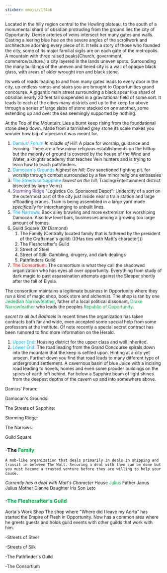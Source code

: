 ```yaml
---
sticker: emoji//1f4a6
---
```

Located in the hilly region central to the Howling plateau, to the south of a monumental shard of obsidian protruding from the ground lies the city of Opportunity. Dense arteries of veins intersect her many gates and walls. Casting a leering blue hue on the severe angles of the scrollwork and architecture adorning every piece of it. It tells a story of those who founded the city, some of its major familial sigils are on each gate of the metropolis. A mountain with three raised peaks(Church, government, commerce/culture.) a city layered in the lands uneven spots. Surrounding the many buildings of the uneven and tiered city is a wall of opaque black glass, with areas of older wrought iron and black stone. 

Its web of roads leading to and from many gates leads to every door in the city, up endless ramps and stairs you are brought to Opportunities grand concourse. A gigantic main street surrounding a black spear like shard of obsidian nearly 20 feet tall suspended in a gravitational field of some sort. It leads to each of the cities many districts and up to the keep far above through a series of large slabs of stone stacked on one another, some extending up and over the sea seemingly supported by nothing. 

At the Top of the Mountain: Lies a burnt keep rising from the foundational stone deep down. Made from a tarnished grey stone its scale makes you wonder how big of a person it was meant for. 

1. <span style="color:#00b0f0">Damius' Forum</span> *In middle of Hill*: A place for worship, guidance and learning. There are a few minor religious establishments on the hilltop but the majority of ground is covered by the house of the Wind and Water, a knights academy that teaches Vein hunters and is trying to learn how to teach pathfinders. 
2. <span style="color:#00b0f0">Damocan's Grounds</span> *highest on hill*: Gov sanctioned fighting pit. for worship through combat surrounded by a few minor religions embassies
3. <span style="color:#00b0f0">The Streets of Sapphire</span> *lowest on the hill*: Trading/Entertainment district bisected by large Veins)
4. <span style="color:#7030a0">Storming Ridge</span> "Logistics Co. Sponsored Depot": Undercity of a sort on the outermost part of the city just inside near a train station and large offloading cranes. Train is being assembled in a large yard made *specifically* for interchanging to unbuilt lines. 
5. <span style="color:#00b0f0">The Narrows</span>: Back alley brawling and more extremism for worshiping Damocan. Also low level bars, businesses among a growing too large amount of homes.
6. Guild Square (Or Diamond)
	1. The Family (Centrally located family that is fathered by the president of the Craftsman's guild) (((Has ties with Matt's character)))
	2. The Fleshcrafter's Guild
	3. Street of Steel
	4. Street of Silk: Gambling, drugery, and dark dealings
	5. Pathfinders Guild
7. <span style="color:#ff0000">The Consortium</span>: The consortium is what they call the shadowed organization who has eyes all over opportunity. Everything from study of dark magic to past assassination attempts against the Sleeper shortly after the fall of Elysia. 

The consortium maintains a legitimate business in Opportunity where they run a kind of magic shop, book store and alchemist. The shop is ran by one <span style="color:#00b050">Jedediah Narrowfeather</span>, father of a local political dissonant, <span style="color:#00b050">Drake Narrowfeather</span> who leads the peoples <span style="color:#00b050">Republic of Opportunity</span>. 

*secret to all but Badmeis* In recent times the organization has taken contracts both far and wide, even accepted some special help from some professors at the institute. Of note recently a special secret contract has been rumored to find more information on the Herald.
1. <span style="color:#00b0f0">Upper End</span>: Housing district for the upper class and well inherited.
2. <span style="color:#00b0f0">Lower End</span>: The road leading from the Grand Concourse spirals down into the mountain that the keep is settled upon. Hinting at a city yet unseen. 
Further down you find that road leads to many different type of underground settlement. A cavernous basin of blue Juice with a incising road leading to hovels, homes and even some prouder buildings on the spires of earth left behind. Far below a Sapphire beam of light shines from the deepest depths of the cavern up and into somewhere above. 

Damius' Forum: 

Damocan's Grounds: 

The Streets of Sapphire: 

Storming Ridge: 

The Narrows: 

Guild Square 
### -The <span style="color:#00b050">Family</span> 
	A mob-like organization that deals primarily in deals in shipping and transit in between The Wall. Securing a deal with them can be done but you must become a trusted venture before they are willing to help your cause. 
*Currently has a debt with Matt's Character*
House <span style="color:#00b050">Julius</span>
	Father Janus Julius 
	Mother Dianne
	Daughter Iris 
	Son Leto 
### -<span style="color:#00b050">The Fleshcrafter's Guild </span>
Aorta's Work Shop
	The shop where "Where did I leave my Aorta" has started the Empire of Flesh in Opportunity. Now has a common area where he greets guests and holds guild events with other guilds that work with him. 
	
-Streets of Steel 

-Streets of Silk

-The Pathfinder's Guild

-The Consortium







